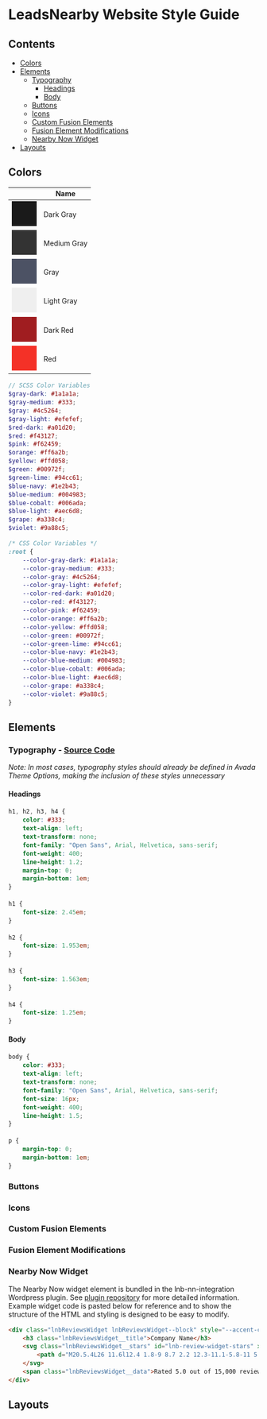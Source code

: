 # LeadsNearby Website Style Guide

## Contents

* [Colors](#colors)
* [Elements](#elements)
    * [Typography](#typography)
        * [Headings](#headings)
        * [Body](#body)
    * [Buttons](#buttons)
    * [Icons](#icons)
    * [Custom Fusion Elements](#custom-fusion-elements)
    * [Fusion Element Modifications](#fusion-element-modifications)
    * [Nearby Now Widget](#nearby-now-widget)
* [Layouts](#layouts)

## Colors

| | Name |
|-|------|
| ![Dark gray swatch](src/images/colors/gray-dark.svg) | Dark Gray |
| ![Medium gray swatch](src/images/colors/gray-medium.svg) | Medium Gray |
| ![Gray swatch](src/images/colors/gray.svg) | Gray |
| ![Light gray swatch](src/images/colors/gray-light.svg) | Light Gray |
| ![Dark red swatch](src/images/colors/red-dark.svg) | Dark Red |
| ![Red swatch](src/images/colors/red.svg) | Red |

```scss
// SCSS Color Variables
$gray-dark: #1a1a1a;
$gray-medium: #333;
$gray: #4c5264;
$gray-light: #efefef;
$red-dark: #a01d20;
$red: #f43127;
$pink: #f62459;
$orange: #ff6a2b;
$yellow: #ffd058;
$green: #00972f;
$green-lime: #94cc61;
$blue-navy: #1e2b43;
$blue-medium: #004983;
$blue-cobalt: #006ada;
$blue-light: #aec6d8;
$grape: #a338c4;
$violet: #9a88c5;
```

```css
/* CSS Color Variables */
:root {
    --color-gray-dark: #1a1a1a;
    --color-gray-medium: #333;
    --color-gray: #4c5264;
    --color-gray-light: #efefef;
    --color-red-dark: #a01d20;
    --color-red: #f43127;
    --color-pink: #f62459;
    --color-orange: #ff6a2b;
    --color-yellow: #ffd058;
    --color-green: #00972f;
    --color-green-lime: #94cc61;
    --color-blue-navy: #1e2b43;
    --color-blue-medium: #004983;
    --color-blue-cobalt: #006ada;
    --color-blue-light: #aec6d8;
    --color-grape: #a338c4;
    --color-violet: #9a88c5;
}
```


## Elements

### Typography - [Source Code](src/scss/parts/_typography.scss)

*Note: In most cases, typography styles should already be defined in Avada Theme Options, making the inclusion of these styles unnecessary*

#### Headings

```css
h1, h2, h3, h4 {
    color: #333;
    text-align: left;
    text-transform: none;
    font-family: "Open Sans", Arial, Helvetica, sans-serif;
    font-weight: 400;
    line-height: 1.2;
    margin-top: 0;
    margin-bottom: 1em;
}

h1 {
    font-size: 2.45em;
}

h2 {
    font-size: 1.953em;
}

h3 {
    font-size: 1.563em;
}

h4 {
    font-size: 1.25em;
}
```

#### Body

```css
body {
    color: #333;
    text-align: left;
    text-transform: none;
    font-family: "Open Sans", Arial, Helvetica, sans-serif;
    font-size: 16px;
    font-weight: 400;
    line-height: 1.5;
}

p {
    margin-top: 0;
    margin-bottom: 1em;
}
```

### Buttons

### Icons

### Custom Fusion Elements

### Fusion Element Modifications

### Nearby Now Widget

The Nearby Now widget element is bundled in the lnb-nn-integration Wordpress plugin. See [plugin repository](https://github.com/LeadsNearby/lnb-nn-integration#nearby-now-stynamic-widget) for more detailed information. Example widget code is pasted below for reference and to show the structure of the HTML and styling is designed to be easy to modify.

```html
<div class="lnbReviewsWidget lnbReviewsWidget--block" style="--accent-color:#000;--stars-color:#fee300;">
    <h3 class="lnbReviewsWidget__title">Company Name</h3>
    <svg class="lnbReviewsWidget__stars" id="lnb-review-widget-stars" xmlns="http://www.w3.org/2000/svg" viewBox="0 0 200 35">
        <path d="M20.5.4L26 11.6l12.4 1.8-9 8.7 2.2 12.3-11.1-5.8-11 5.8 2.1-12.3-9-8.7L15 11.6zM60.1.4l5.6 11.2L78 13.4l-8.9 8.7 2.1 12.3-11.1-5.8-11 5.8 2.1-12.3-8.9-8.7 12.3-1.8zM99.8.4l5.5 11.2 12.3 1.8-8.9 8.7 2.1 12.3-11-5.8-11.1 5.8 2.1-12.3-8.9-8.7 12.3-1.8zM139.4.4l5.5 11.2 12.4 1.8-9 8.7 2.1 12.3-11-5.8-11.1 5.8 2.1-12.3-8.9-8.7 12.4-1.8zM179 .4l5.5 11.2 12.4 1.8-9 8.7 2.2 12.3-11.1-5.8-11 5.8 2.1-12.3-9-8.7 12.4-1.8z"></path>
    </svg>
    <span class="lnbReviewsWidget__data">Rated 5.0 out of 15,000 reviews</span>
</div>
```

## Layouts
